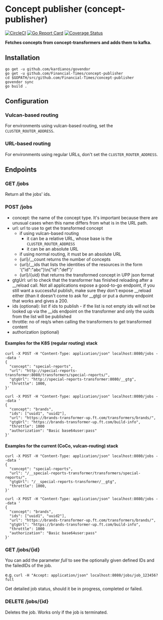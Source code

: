 # Concept publisher (concept-publisher)
[![CircleCI](https://circleci.com/gh/Financial-Times/concept-publisher.svg?style=svg)](https://circleci.com/gh/Financial-Times/concept-publisher) [![Go Report Card](https://goreportcard.com/badge/github.com/Financial-Times/concept-publisher)](https://goreportcard.com/report/github.com/Financial-Times/concept-publisher) [![Coverage Status](https://coveralls.io/repos/github/Financial-Times/concept-publisher/badge.svg)](https://coveralls.io/github/Financial-Times/concept-publisher)

__Fetches concepts from concept-transformers and adds them to kafka.__

## Installation

```
go get -u github.com/kardianos/govendor
go get -u github.com/Financial-Times/concept-publisher
cd $GOPATH/src/github.com/Financial-Times/concept-publisher
govendor sync
go build .
```

## Configuration

### Vulcan-based routing
For environments using vulcan-based routing, set the `CLUSTER_ROUTER_ADDRESS`.

### URL-based routing
For environments using regular URLs, don't set the `CLUSTER_ROUTER_ADDRESS`.

## Endpoints

### GET /jobs

Return all the jobs' ids.

### POST /jobs

* concept: the name of the concept type. It's important because there are unusual cases when this name differs from what is in the URL path.
* url: url to use to get the transformed concept
  * if using vulcan-based routing
    * it can be a relative URL, whose base is the `CLUSTER_ROUTER_ADDRESS`
    * it can be an absolute URL
  * if using normal routing, it must be an absolute URL
  * {url}/__count returns the number of concepts
  * {url}/__ids that lists the identities of the resources in the form '{"id":"abc"}\n{"id":"def"}'
  * {url}/{uid} that returns the transformed concept in UPP json format
* gtgUrl: url to check that the transformer has finished reloading after a __reload call.
Not all applications expose a good-to-go endpoint, if you still want a successful publish, make sure they don't expose __reload either (than it doesn't come to ask for __gtg) or put a dummy endpoint that works and gives a 200.
* ids (optional): list if ids to publish - if the list is not empty ids will not be looked up via the __ids endpoint on the transformer and only the uuids from the list will be published
* throttle: no of req/s when calling the transformers to get transformed content
* authorization (optional)

#### Examples for the K8S (regular routing) stack

```
curl -X POST -H "Content-Type: application/json" localhost:8080/jobs --data '
{
  "concept": "special-reports",
  "url": "http://special-reports-transformer:8080/transformers/special-reports/",
  "gtgUrl": "http://special-reports-transformer:8080/__gtg",
  "throttle": 1000,
}'

curl -X POST -H "Content-Type: application/json" localhost:8080/jobs --data '
{
  "concept": "brands",
  "ids": ["uuid1", "uuid2"],
  "url": "https://brands-transformer-up.ft.com/transformers/brands/",
  "gtgUrl": "https://brands-transformer-up.ft.com/build-info",
  "throttle": 1000
  "authorization": "Basic base64user:pass"
}'
```

#### Examples for the current (CoCo, vulcan-routing) stack

```
curl -X POST -H "Content-Type: application/json" localhost:8080/jobs --data '
{
  "concept": "special-reports",
  "url": "/__special-reports-transformer/transformers/special-reports/",
  "gtgUrl": "/__special-reports-transformer/__gtg",
  "throttle": 1000,
}'

curl -X POST -H "Content-Type: application/json" localhost:8080/jobs --data '
{
  "concept": "brands",
  "ids": ["uuid1", "uuid2"],
  "url": "https://brands-transformer-up.ft.com/transformers/brands/",
  "gtgUrl": "https://brands-transformer-up.ft.com/build-info",
  "throttle": 1000
  "authorization": "Basic base64user:pass"
}'
```


### GET /jobs/{id}

You can add the parameter _full_ to see the optionally given defined IDs and the failedIDs of the job.

e.g. `curl -H "Accept: application/json" localhost:8080/jobs/job_123456?full`

Get detailed job status, should it be in progress, completed or failed.

### DELETE /jobs/{id}

Deletes the job. Works only if the job is terminated.
